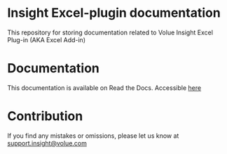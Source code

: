 # Insight Excel-plugin documentation
This repository for storing documentation related to Volue Insight Excel Plug-in (AKA Excel Add-in)

# Documentation
This documentation is available on Read the Docs. Accessible [here](https://wattsight-excel-plugin.readthedocs-hosted.com/_/sharing/132ily1ure6aw6cwjv9zijupt)

# Contribution
If you find any mistakes or omissions, please let us know at support.insight@volue.com
